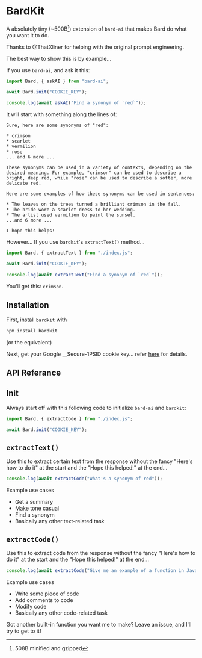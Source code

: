 # BardKit

A absolutely tiny (~500B[^1]) extension of `bard-ai` that makes Bard do what you want it to do.

Thanks to @ThatXliner for helping with the original prompt engineering.

[^1]: 508B minified and gzipped

The best way to show this is by example...

If you use `bard-ai`, and ask it this:

```javascript
import Bard, { askAI } from "bard-ai";

await Bard.init("COOKIE_KEY");

console.log(await askAI("Find a synonym of `red`"));
```

It will start with something along the lines of:

```
Sure, here are some synonyms of "red":

* crimson
* scarlet
* vermilion
* rose
... and 6 more ...

These synonyms can be used in a variety of contexts, depending on the desired meaning. For example, "crimson" can be used to describe a bright, deep red, while "rose" can be used to describe a softer, more delicate red.

Here are some examples of how these synonyms can be used in sentences:

* The leaves on the trees turned a brilliant crimson in the fall.
* The bride wore a scarlet dress to her wedding.
* The artist used vermilion to paint the sunset.
...and 6 more ...

I hope this helps!
```

However...
If you use `bardkit`'s `extractText()` method...

```javascript
import Bard, { extractText } from "./index.js";

await Bard.init("COOKIE_KEY");

console.log(await extractText("Find a synonym of `red`"));
```

You'll get this: `crimson`.

## Installation

First, install `bardkit` with

```bash
npm install bardkit
```

(or the equivalent)

Next, get your Google \_\_Secure-1PSID cookie key... refer [here](https://github.com/EvanZhouDev/bard-ai#obtaining-authentication) for details.

## API Referance

## Init

Always start off with this following code to initialize `bard-ai` and `bardkit`:

```javascript
import Bard, { extractCode } from "./index.js";

await Bard.init("COOKIE_KEY");
```

## `extractText()`
Use this to extract certain text from the response without the fancy "Here's how to do it" at the start and the "Hope this helped!" at the end...

```javascript
console.log(await extractCode("What's a synonym of red"));
```

Example use cases
- Get a summary
- Make tone casual
- Find a synonym
- Basically any other text-related task

## `extractCode()`
Use this to extract code from the response without the fancy "Here's how to do it" at the start and the "Hope this helped!" at the end...

```javascript
console.log(await extractCode("Give me an example of a function in Javascript"));
```

Example use cases
- Write some piece of code
- Add comments to code
- Modify code
- Basically any other code-related task

Got another built-in function you want me to make? Leave an issue, and I'll try to get to it!
